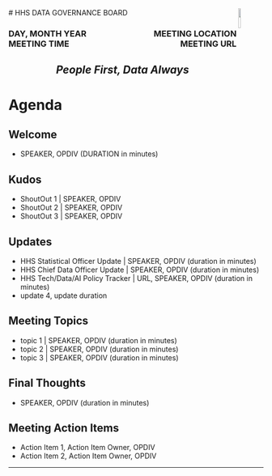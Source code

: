 <img style="float:right;" src="https://cdo.hhs.gov/resource/1695834954000/ocdo_logo_white" align="right" height="10%" width="10%"/>
# HHS DATA GOVERNANCE BOARD

### <div style="float:left;">DAY, MONTH YEAR</div> <div align="right">MEETING LOCATION</div> <div style="float:left;">MEETING TIME</div> <div align="right">MEETING URL</div>

## <em><p align="center">People First, Data Always</p></em>

# Agenda
## Welcome 
- SPEAKER, OPDIV (DURATION in minutes)
## Kudos
 - ShoutOut 1 | SPEAKER, OPDIV 
 - ShoutOut 2 | SPEAKER, OPDIV 
 - ShoutOut 3 | SPEAKER, OPDIV 

## Updates
 - HHS Statistical Officer Update | SPEAKER, OPDIV (duration in minutes)
 - HHS Chief Data Officer Update | SPEAKER, OPDIV (duration in minutes)
 - HHS Tech/Data/AI Policy Tracker | URL, SPEAKER, OPDIV (duration in minutes)
 - update 4, update duration

## Meeting Topics
 - topic 1 | SPEAKER, OPDIV (duration in minutes)
 - topic 2 | SPEAKER, OPDIV (duration in minutes)
 - topic 3 | SPEAKER, OPDIV (duration in minutes)

## Final Thoughts 
- SPEAKER, OPDIV (duration in minutes)

## Meeting Action Items
 - Action Item 1, Action Item Owner, OPDIV
 - Action Item 2, Action Item Owner, OPDIV

---

 <!--
 <p align="center">This document may contain information that is PRE-DECISIONAL, PROTECTED, PRIVILEGED, and/or CONFIDENTIAL and should not be disseminated to unauthorized persons</p>

